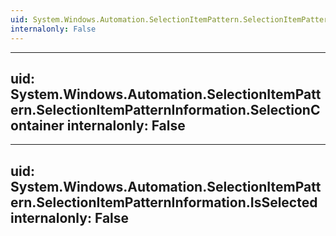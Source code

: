 ```yaml
---
uid: System.Windows.Automation.SelectionItemPattern.SelectionItemPatternInformation
internalonly: False
---
```


---
uid: System.Windows.Automation.SelectionItemPattern.SelectionItemPatternInformation.SelectionContainer
internalonly: False
---

---
uid: System.Windows.Automation.SelectionItemPattern.SelectionItemPatternInformation.IsSelected
internalonly: False
---
